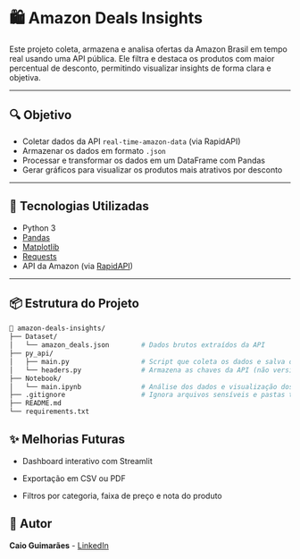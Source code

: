 # 🛍️ Amazon Deals Insights

Este projeto coleta, armazena e analisa ofertas da Amazon Brasil em tempo real usando uma API pública. Ele filtra e destaca os produtos com maior percentual de desconto, permitindo visualizar insights de forma clara e objetiva.


---

## 🔍 Objetivo

- Coletar dados da API `real-time-amazon-data` (via RapidAPI)
- Armazenar os dados em formato `.json`
- Processar e transformar os dados em um DataFrame com Pandas
- Gerar gráficos para visualizar os produtos mais atrativos por desconto

---

## 🚀 Tecnologias Utilizadas

- Python 3
- [Pandas](https://pandas.pydata.org/)
- [Matplotlib](https://matplotlib.org/)
- [Requests](https://docs.python-requests.org/)
- API da Amazon (via [RapidAPI](https://rapidapi.com))

---

## 📦 Estrutura do Projeto

```bash
📁 amazon-deals-insights/
├── Dataset/
│   └── amazon_deals.json        # Dados brutos extraídos da API
├── py_api/
│   ├── main.py                  # Script que coleta os dados e salva o JSON
│   └── headers.py               # Armazena as chaves da API (não versionado)
├── Notebook/
│   └── main.ipynb               # Análise dos dados e visualização dos descontos
├── .gitignore                   # Ignora arquivos sensíveis e pastas temporárias
├── README.md
└── requirements.txt
```

## ✨ Melhorias Futuras

- Dashboard interativo com Streamlit

- Exportação em CSV ou PDF

- Filtros por categoria, faixa de preço e nota do produto


## 🧠 Autor

**Caio Guimarães** - [LinkedIn](https://www.linkedin.com/in/caio-guimar%C3%A3ess/)  


